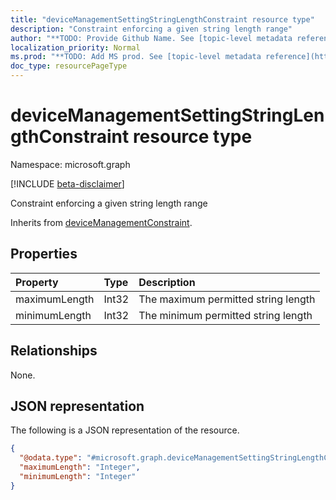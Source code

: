```yaml
---
title: "deviceManagementSettingStringLengthConstraint resource type"
description: "Constraint enforcing a given string length range"
author: "**TODO: Provide Github Name. See [topic-level metadata reference](https://msgo.azurewebsites.net/add/document/guidelines/metadata.html#topic-level-metadata)**"
localization_priority: Normal
ms.prod: "**TODO: Add MS prod. See [topic-level metadata reference](https://msgo.azurewebsites.net/add/document/guidelines/metadata.html#topic-level-metadata)**"
doc_type: resourcePageType
---
```


# deviceManagementSettingStringLengthConstraint resource type

Namespace: microsoft.graph

[!INCLUDE [beta-disclaimer](../../includes/beta-disclaimer.md)]

Constraint enforcing a given string length range


Inherits from [deviceManagementConstraint](../resources/devicemanagementconstraint.md).

## Properties
|Property|Type|Description|
|:---|:---|:---|
|maximumLength|Int32|The maximum permitted string length|
|minimumLength|Int32|The minimum permitted string length|

## Relationships
None.

## JSON representation
The following is a JSON representation of the resource.
<!-- {
  "blockType": "resource",
  "@odata.type": "microsoft.graph.deviceManagementSettingStringLengthConstraint"
}
-->
``` json
{
  "@odata.type": "#microsoft.graph.deviceManagementSettingStringLengthConstraint",
  "maximumLength": "Integer",
  "minimumLength": "Integer"
}
```


